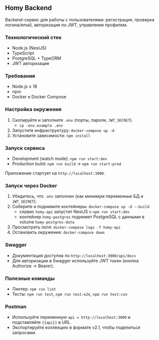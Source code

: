 ## Homy Backend

Backend-сервис для работы с пользователями: регистрация, проверка логина/email, авторизация по JWT, управление профилем.

### Технологический стек
- Node.js (NestJS)
- TypeScript
- PostgreSQL + TypeORM
- JWT авторизация

### Требования
- Node.js ≥ 18
- npm
- Docker и Docker Compose

### Настройка окружения
1. Скопируйте и заполните `.env` (порты, пароли, `JWT_SECRET`).
   - `cp .env.example .env`
2. Запустите инфраструктуру: `docker-compose up -d`
3. Установите зависимости: `npm install`

### Запуск сервиса
- Development (watch mode): `npm run start:dev`
- Production build: `npm run build` → `npm run start:prod`

Приложение стартует на `http://localhost:3000`.

### Запуск через Docker
1. Убедитесь, что `.env` заполнен (как минимум переменные БД и `JWT_SECRET`).
2. Соберите и поднимите контейнеры: `docker-compose up -d --build`
   - сервис `homy-api` запустит NestJS с `npm run start:dev`
   - контейнер `homy-postgres` поднимет PostgreSQL с данными в volume `homy-postgres-data`
3. Просмотреть логи: `docker-compose logs -f homy-api`
4. Остановить окружение: `docker-compose down`

### Swagger
- Документация доступна по `http://localhost:3000/api/docs`
- Для авторизации в Swagger используйте JWT токен (кнопка Authorize → Bearer).

### Полезные команды
- Линтер: `npm run lint`
- Тесты: `npm run test`, `npm run test:e2e`, `npm run test:cov`

### Postman
- Используйте переменную `api = http://localhost:3000` и подставляйте `{{api}}` в URL.
- Экспортируйте коллекцию в формате v2.1, чтобы поделиться запросами.
